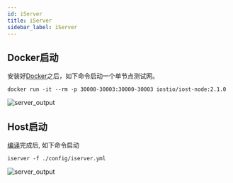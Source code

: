 ```yaml
---
id: iServer
title: iServer
sidebar_label: iServer
---
```


## Docker启动
安装好[Docker](https://docs.docker.com/install/)之后，如下命令启动一个单节点测试网。

```
docker run -it --rm -p 30000-30003:30000-30003 iostio/iost-node:2.1.0
```
![server_output](assets/5-lucky-bet/Lucky-Bet-Operation/server_output.png)

## Host启动


[编译](Building-IOST)完成后, 如下命令启动
```
iserver -f ./config/iserver.yml
```
![server_output](assets/5-lucky-bet/Lucky-Bet-Operation/server_output.png)

